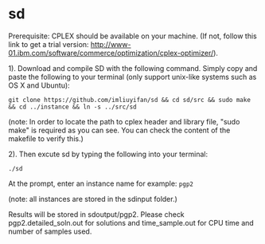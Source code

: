 # sd

Prerequisite: CPLEX should be available on your machine. (If not, follow this link to get a trial version: http://www-01.ibm.com/software/commerce/optimization/cplex-optimizer/).

1). Download and compile SD with the following command. Simply copy and paste the following to your terminal (only support unix-like systems such as OS X and Ubuntu):

`git clone https://github.com/imliuyifan/sd && cd sd/src && sudo make && cd ../instance && ln -s ../src/sd`

(note: In order to locate the path to cplex header and library file, "sudo make" is required as you can see. You can check the content of the makefile to verify this.)

2). Then excute sd by typing the following into your terminal:

`./sd`

At the prompt, enter an instance name for example: `pgp2`

(note: all instances are stored in the sdinput folder.)

Results will be stored in sdoutput/pgp2. Please check pgp2.detailed_soln.out for solutions and time_sample.out for CPU time and number of samples used.
